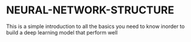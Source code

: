 # NEURAL-NETWORK-STRUCTURE
This is a simple introduction to all the basics you need to know inorder to build a deep learning model that perform well 

